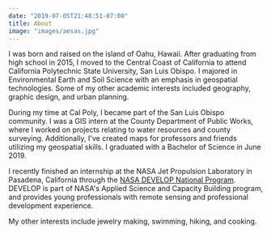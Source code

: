 ```yaml
---
date: "2019-07-05T21:48:51-07:00"
title: About
image: "images/aesas.jpg"
---
```


I was born and raised on the island of Oahu, Hawaii. After graduating from high school in 2015, I moved to the Central Coast of California to attend California Polytechnic State University, San Luis Obispo. I majored in Environmental Earth and Soil Science with an emphasis in geospatial technologies. Some of my other academic interests included geography, graphic design, and urban planning.

During my time at Cal Poly, I became part of the San Luis Obispo community. I was a GIS intern at the County Department of Public Works, where I worked on projects relating to water resources and county surveying. Additionally, I've created maps for professors and friends utilizing my geospatial skills. I graduated with a Bachelor of Science in June 2019. 

I recently finished an internship at the NASA Jet Propulsion Laboratory in Pasadena, California through the [NASA DEVELOP National Program](https://develop.larc.nasa.gov/). DEVELOP is part of NASA's Applied Science and Capacity Building program, and provides young professionals with remote sensing and professional development experience.

My other interests include jewelry making, swimming, hiking, and cooking.
